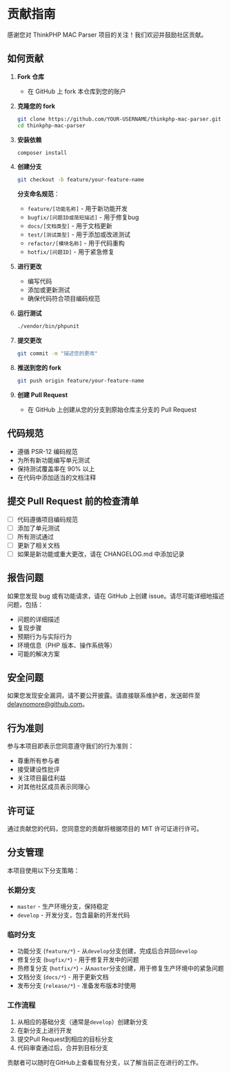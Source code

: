 # 贡献指南

感谢您对 ThinkPHP MAC Parser 项目的关注！我们欢迎并鼓励社区贡献。

## 如何贡献

1. **Fork 仓库**
   - 在 GitHub 上 fork 本仓库到您的账户

2. **克隆您的 fork**
   ```bash
   git clone https://github.com/YOUR-USERNAME/thinkphp-mac-parser.git
   cd thinkphp-mac-parser
   ```

3. **安装依赖**
   ```bash
   composer install
   ```

4. **创建分支**
   ```bash
   git checkout -b feature/your-feature-name
   ```

   **分支命名规范**：
   - `feature/[功能名称]` - 用于新功能开发
   - `bugfix/[问题ID或简短描述]` - 用于修复bug
   - `docs/[文档类型]` - 用于文档更新
   - `test/[测试类型]` - 用于添加或改进测试
   - `refactor/[模块名称]` - 用于代码重构
   - `hotfix/[问题ID]` - 用于紧急修复

5. **进行更改**
   - 编写代码
   - 添加或更新测试
   - 确保代码符合项目编码规范

6. **运行测试**
   ```bash
   ./vendor/bin/phpunit
   ```

7. **提交更改**
   ```bash
   git commit -m "描述您的更改"
   ```

8. **推送到您的 fork**
   ```bash
   git push origin feature/your-feature-name
   ```

9. **创建 Pull Request**
   - 在 GitHub 上创建从您的分支到原始仓库主分支的 Pull Request

## 代码规范

- 遵循 PSR-12 编码规范
- 为所有新功能编写单元测试
- 保持测试覆盖率在 90% 以上
- 在代码中添加适当的文档注释

## 提交 Pull Request 前的检查清单

- [ ] 代码遵循项目编码规范
- [ ] 添加了单元测试
- [ ] 所有测试通过
- [ ] 更新了相关文档
- [ ] 如果是新功能或重大更改，请在 CHANGELOG.md 中添加记录

## 报告问题

如果您发现 bug 或有功能请求，请在 GitHub 上创建 issue。请尽可能详细地描述问题，包括：

- 问题的详细描述
- 复现步骤
- 预期行为与实际行为
- 环境信息（PHP 版本、操作系统等）
- 可能的解决方案

## 安全问题

如果您发现安全漏洞，请不要公开披露。请直接联系维护者，发送邮件至 [delaynomore@github.com](mailto:delaynomore@github.com)。

## 行为准则

参与本项目即表示您同意遵守我们的行为准则：

- 尊重所有参与者
- 接受建设性批评
- 关注项目最佳利益
- 对其他社区成员表示同理心

## 许可证

通过贡献您的代码，您同意您的贡献将根据项目的 MIT 许可证进行许可。

## 分支管理

本项目使用以下分支策略：

### 长期分支
- `master` - 生产环境分支，保持稳定
- `develop` - 开发分支，包含最新的开发代码

### 临时分支
- 功能分支 (`feature/*`) - 从`develop`分支创建，完成后合并回`develop`
- 修复分支 (`bugfix/*`) - 用于修复开发中的问题
- 热修复分支 (`hotfix/*`) - 从`master`分支创建，用于修复生产环境中的紧急问题
- 文档分支 (`docs/*`) - 用于更新文档
- 发布分支 (`release/*`) - 准备发布版本时使用

### 工作流程
1. 从相应的基础分支（通常是`develop`）创建新分支
2. 在新分支上进行开发
3. 提交Pull Request到相应的目标分支
4. 代码审查通过后，合并到目标分支

贡献者可以随时在GitHub上查看现有分支，以了解当前正在进行的工作。
